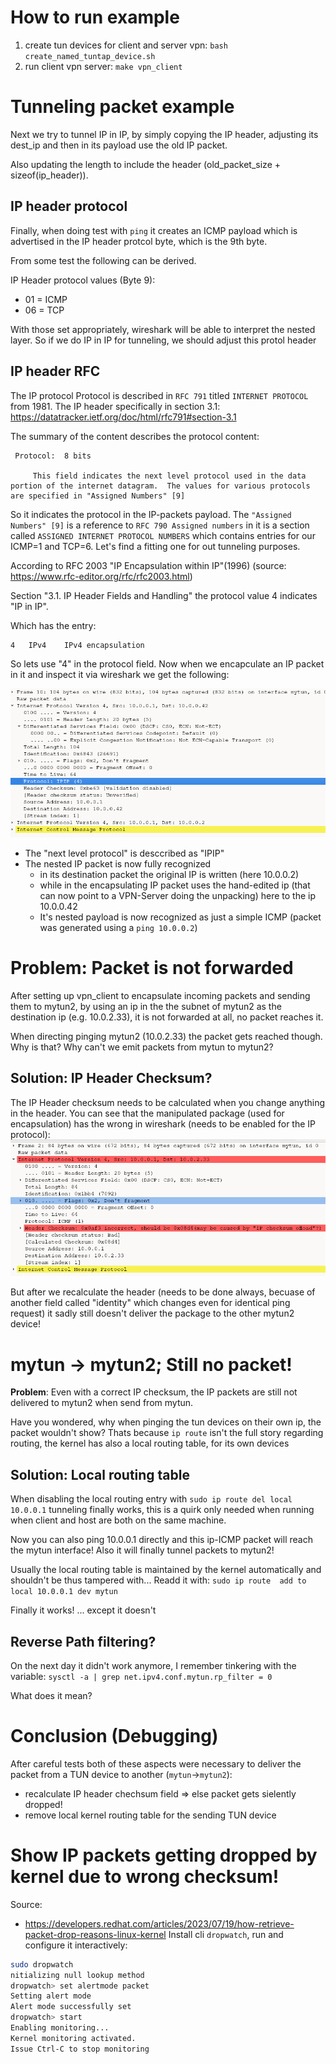 # How to run example
1. create tun devices for client and server vpn: `bash create_named_tuntap_device.sh`
2. run client vpn server: `make vpn_client`

# Tunneling packet example
Next we try to tunnel IP in IP, by simply copying the IP header, adjusting its dest_ip and then in its payload use the old IP packet.

Also updating the length to include the header (old_packet_size + sizeof(ip_header)).

## IP header protocol
Finally, when doing test with `ping` it creates an ICMP payload which is advertised in the IP header protcol byte, which is the 9th byte.

From some test the following can be derived.

IP Header protocol values (Byte 9):
- 01 = ICMP
- 06 = TCP

With those set appropriately, wireshark will be able to interpret the nested layer. So if we do IP in IP for tunneling, we should adjust this protol header

## IP header RFC
The IP protocol Protocol is described in `RFC 791` titled `INTERNET PROTOCOL` from 1981. The IP header specifically in section 3.1:
https://datatracker.ietf.org/doc/html/rfc791#section-3.1

The summary of the content describes the protocol content:

```
 Protocol:  8 bits

     This field indicates the next level protocol used in the data portion of the internet datagram.  The values for various protocols are specified in "Assigned Numbers" [9]  
```
So it indicates the protocol in the IP-packets payload. The `"Assigned Numbers" [9]` is a reference to `RFC 790 Assigned numbers` in it is a section called `ASSIGNED INTERNET PROTOCOL NUMBERS` which contains entries for our ICMP=1 and TCP=6. Let's find a fitting one for out tunneling purposes.

According to RFC 2003 "IP Encapsulation within IP"(1996)
(source: https://www.rfc-editor.org/rfc/rfc2003.html)

Section "3.1. IP Header Fields and Handling" the protocol value 4 indicates "IP in IP".

Which has the entry:
```
4 	IPv4 	IPv4 encapsulation
```

So lets use "4" in the protocol field. Now when we encapculate an IP packet in it and inspect it via wireshark we get the following:

![image info](./pictures/wireshark-ip-in-ip.png)
- The "next level protocol" is desccribed as "IPIP"
- The nested IP packet is now fully recognized
     - in its destination packet the original IP is written (here 10.0.0.2)
     - while in the encapsulating IP packet uses the hand-edited ip (that can now point to a VPN-Server doing the unpacking) here to the ip 10.0.0.42
     - It's nested payload is now recognized as just a simple ICMP (packet was generated using a `ping 10.0.0.2`)

# Problem: Packet is not forwarded
After setting up vpn_client to encapsulate incoming packets and sending them to mytun2, by using an ip in the the subnet of mytun2 as the destination ip (e.g. 10.0.2.33), it is not forwarded at all, no packet reaches it.

When directing pinging mytun2 (10.0.2.33) the packet gets reached  though.
Why is that? Why can't we emit packets from mytun to mytun2?

## Solution: IP Header Checksum?
The IP Header checksum needs to be calculated when you change anything in the header. You can see that the manipulated package (used for encapsulation) has the wrong in wireshark (needs to be enabled for the IP protocol):
![Wireshark output showing wrong checksum in IP packet](./pictures/ip-header-checksum-wrong.png)

But after we recalculate the header (needs to be done always, becuase of another field called "identity" which changes even for identical ping request) it sadly still doesn't deliver the package to the other mytun2 device!

# mytun -> mytun2; Still no packet!
**Problem**: Even with a correct IP checksum, the IP packets are still not delivered to mytun2 when send from mytun.

Have you wondered, why when pinging the tun devices on their own ip, the packet wouldn't show? Thats because `ip route` isn't the full story regarding routing, the kernel has also a local routing table, for its own devices

## Solution: Local routing table
When disabling the local routing entry with
`sudo ip route del local 10.0.0.1` tunneling finally works, this is a quirk only needed when running when client and host are both on the same machine.

Now you can also ping 10.0.0.1 directly and this ip-ICMP packet will reach the mytun interface! Also it will finally tunnel packets to mytun2!

Usually the local routing table is maintained by the kernel automatically and shouldn't be thus tampered with...
Readd it with:
`sudo ip route 
add to local 10.0.0.1 dev mytun`

Finally it works! ... except it doesn't

## Reverse Path filtering?
On the next day it didn't work anymore, I remember tinkering with the variable: `sysctl -a | grep net.ipv4.conf.mytun.rp_filter = 0`

What does it mean?

# Conclusion (Debugging)
After careful tests both of these aspects were necessary to deliver the packet from a TUN device to another (`mytun`->`mytun2`):
- recalculate IP header chechsum field => else packet gets sielently dropped!
- remove local kernel routing table for the sending TUN device

# Show IP packets getting dropped by kernel due to wrong checksum!
Source:
- https://developers.redhat.com/articles/2023/07/19/how-retrieve-packet-drop-reasons-linux-kernel
Install cli `dropwatch`, run and configure it interactively:

```sh
sudo dropwatch
nitializing null lookup method
dropwatch> set alertmode packet
Setting alert mode
Alert mode successfully set
dropwatch> start
Enabling monitoring...
Kernel monitoring activated.
Issue Ctrl-C to stop monitoring
```

